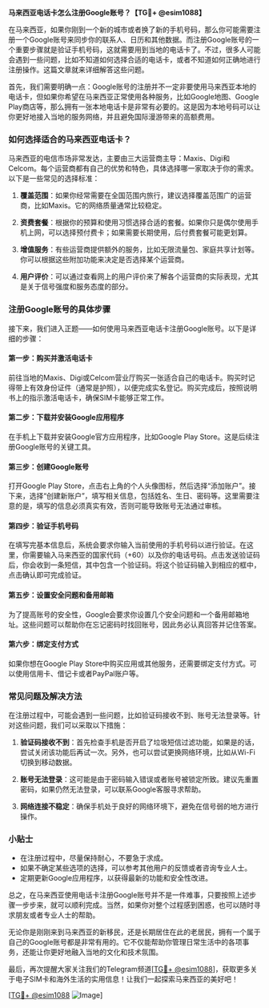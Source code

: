 **马来西亚电话卡怎么注册Google账号？【TG💪+ @esim1088】**

在马来西亚，如果你刚到一个新的城市或者换了新的手机号码，那么你可能需要注册一个Google账号来同步你的联系人、日历和其他数据。而注册Google账号的一个重要步骤就是验证手机号码，这就需要用到当地的电话卡了。不过，很多人可能会遇到一些问题，比如不知道如何选择合适的电话卡，或者不知道如何正确地进行注册操作。这篇文章就来详细解答这些问题。

首先，我们需要明确一点：Google账号的注册并不一定非要使用马来西亚本地的电话卡，但如果你希望在马来西亚正常使用各种服务，比如Google地图、Google Play商店等，那么拥有一张本地电话卡是非常有必要的。这是因为本地号码可以让你更好地接入当地的服务网络，并且避免国际漫游带来的高额费用。

### 如何选择适合的马来西亚电话卡？

马来西亚的电信市场非常发达，主要由三大运营商主导：Maxis、Digi和Celcom。每个运营商都有自己的优势和特色，具体选择哪一家取决于你的需求。以下是一些常见的选择标准：

1. **覆盖范围**：如果你经常需要在全国范围内旅行，建议选择覆盖范围广的运营商，比如Maxis。它的网络质量通常比较稳定。
   
2. **资费套餐**：根据你的预算和使用习惯选择合适的套餐。如果你只是偶尔使用手机上网，可以选择预付费卡；如果需要长期使用，后付费套餐可能更划算。

3. **增值服务**：有些运营商提供额外的服务，比如无限流量包、家庭共享计划等。你可以根据这些附加功能来决定是否选择某个运营商。

4. **用户评价**：可以通过查看网上的用户评价来了解各个运营商的实际表现，尤其是关于信号强度和服务态度的部分。

### 注册Google账号的具体步骤

接下来，我们进入正题——如何使用马来西亚电话卡注册Google账号。以下是详细的步骤：

#### 第一步：购买并激活电话卡
前往当地的Maxis、Digi或Celcom营业厅购买一张适合自己的电话卡。购买时记得带上有效身份证件（通常是护照），以便完成实名登记。购买完成后，按照说明书上的指示激活电话卡，确保SIM卡能够正常工作。

#### 第二步：下载并安装Google应用程序
在手机上下载并安装Google官方应用程序，比如Google Play Store。这是后续注册Google账号的关键工具。

#### 第三步：创建Google账号
打开Google Play Store，点击右上角的个人头像图标，然后选择“添加账户”。接下来，选择“创建新账户”，填写相关信息，包括姓名、生日、密码等。这里需要注意的是，填写的信息必须真实有效，否则可能导致账号无法通过审核。

#### 第四步：验证手机号码
在填写完基本信息后，系统会要求你输入当前使用的手机号码以进行验证。在这里，你需要输入马来西亚的国家代码（+60）以及你的电话号码。点击发送验证码后，你会收到一条短信，其中包含一个验证码。将这个验证码输入到相应的框中，点击确认即可完成验证。

#### 第五步：设置安全问题和备用邮箱
为了提高账号的安全性，Google会要求你设置几个安全问题和一个备用邮箱地址。这些问题可以帮助你在忘记密码时找回账号，因此务必认真回答并记住答案。

#### 第六步：绑定支付方式
如果你想在Google Play Store中购买应用或其他服务，还需要绑定支付方式。可以使用信用卡、借记卡或者PayPal账户等。

### 常见问题及解决方法

在注册过程中，可能会遇到一些问题，比如验证码接收不到、账号无法登录等。针对这些问题，我们可以采取以下措施：

1. **验证码接收不到**：首先检查手机是否开启了垃圾短信过滤功能，如果是的话，尝试关闭该功能后再试一次。另外，也可以尝试更换网络环境，比如从Wi-Fi切换到移动数据。

2. **账号无法登录**：这可能是由于密码输入错误或者账号被锁定所致。建议先重置密码，如果仍然无法登录，可以联系Google客服寻求帮助。

3. **网络连接不稳定**：确保手机处于良好的网络环境下，避免在信号弱的地方进行操作。

### 小贴士

- 在注册过程中，尽量保持耐心，不要急于求成。
- 如果不确定某些选项的选择，可以参考其他用户的反馈或者咨询专业人士。
- 定期更新Google应用程序，以获得最新的功能和安全性改进。

总之，在马来西亚使用电话卡注册Google账号并不是一件难事，只要按照上述步骤一步步来，就可以顺利完成。当然，如果你对整个过程感到困惑，也可以随时寻求朋友或者专业人士的帮助。

无论你是刚刚来到马来西亚的新移民，还是长期居住在此的老居民，拥有一个属于自己的Google账号都是非常有用的。它不仅能帮助你管理日常生活中的各项事务，还能让你更好地融入当地的文化和技术氛围。

最后，再次提醒大家关注我们的Telegram频道[[TG💪+ @esim1088](https://t.me/s/esim1088)]，获取更多关于电子SIM卡和海外生活的实用信息！让我们一起探索马来西亚的美好吧！

[[TG💪+ @esim1088](https://t.me/s/esim1088) ![Image](https://i.postimg.cc/4NQfJmqS/Snipaste-2025-05-13-00-14-12.png)]